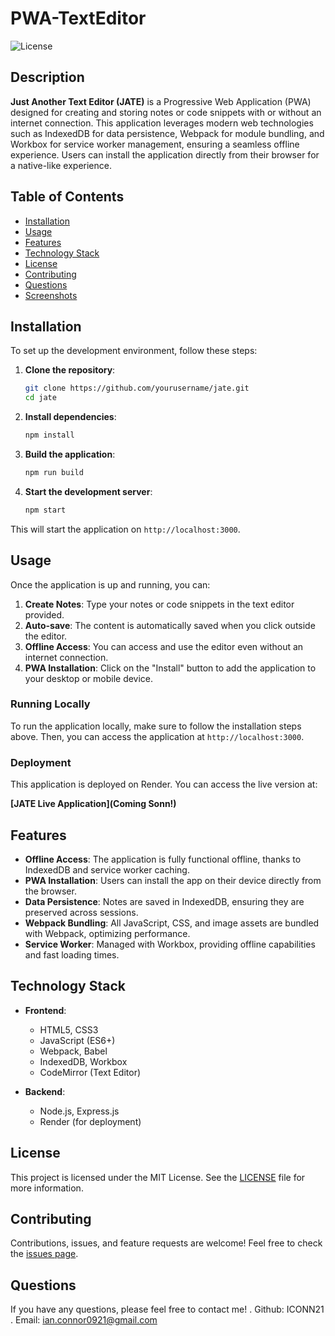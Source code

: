 # PWA-TextEditor

![License](https://img.shields.io/badge/license-MIT-green)

## Description

**Just Another Text Editor (JATE)** is a Progressive Web Application (PWA) designed for creating and storing notes or code snippets with or without an internet connection. This application leverages modern web technologies such as IndexedDB for data persistence, Webpack for module bundling, and Workbox for service worker management, ensuring a seamless offline experience. Users can install the application directly from their browser for a native-like experience.

## Table of Contents

- [Installation](#installation)
- [Usage](#usage)
- [Features](#features)
- [Technology Stack](#technology-stack)
- [License](#license)
- [Contributing](#contributing)
- [Questions](#questions)
- [Screenshots](#screenshots)

## Installation

To set up the development environment, follow these steps:

1. **Clone the repository**:
    ```bash
    git clone https://github.com/yourusername/jate.git
    cd jate
    ```

2. **Install dependencies**:
    ```bash
    npm install
    ```

3. **Build the application**:
    ```bash
    npm run build
    ```

4. **Start the development server**:
    ```bash
    npm start
    ```

This will start the application on `http://localhost:3000`.

## Usage

Once the application is up and running, you can:

1. **Create Notes**: Type your notes or code snippets in the text editor provided.
2. **Auto-save**: The content is automatically saved when you click outside the editor.
3. **Offline Access**: You can access and use the editor even without an internet connection.
4. **PWA Installation**: Click on the "Install" button to add the application to your desktop or mobile device.

### Running Locally

To run the application locally, make sure to follow the installation steps above. Then, you can access the application at `http://localhost:3000`.

### Deployment

This application is deployed on Render. You can access the live version at:

**[JATE Live Application](Coming Sonn!)**

## Features

- **Offline Access**: The application is fully functional offline, thanks to IndexedDB and service worker caching.
- **PWA Installation**: Users can install the app on their device directly from the browser.
- **Data Persistence**: Notes are saved in IndexedDB, ensuring they are preserved across sessions.
- **Webpack Bundling**: All JavaScript, CSS, and image assets are bundled with Webpack, optimizing performance.
- **Service Worker**: Managed with Workbox, providing offline capabilities and fast loading times.

## Technology Stack

- **Frontend**:
  - HTML5, CSS3
  - JavaScript (ES6+)
  - Webpack, Babel
  - IndexedDB, Workbox
  - CodeMirror (Text Editor)

- **Backend**:
  - Node.js, Express.js
  - Render (for deployment)

## License

This project is licensed under the MIT License. See the [LICENSE](./LICENSE) file for more information.

## Contributing

Contributions, issues, and feature requests are welcome! Feel free to check the [issues page](https://github.com/yourusername/jate/issues).

## Questions
If you have any questions, please feel free to contact me!
    . Github: ICONN21
    . Email: ian.connor0921@gmail.com

